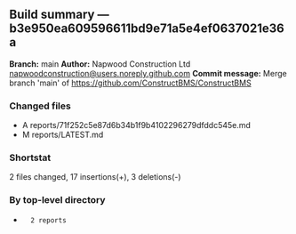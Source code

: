 ## Build summary — b3e950ea609596611bd9e71a5e4ef0637021e36a

**Branch:** main **Author:** Napwood Construction Ltd <napwoodconstruction@users.noreply.github.com>
**Commit message:** Merge branch 'main' of https://github.com/ConstructBMS/ConstructBMS

### Changed files

- A reports/71f252c5e87d6b34b1f9b4102296279dfddc545e.md
- M reports/LATEST.md

### Shortstat

2 files changed, 17 insertions(+), 3 deletions(-)

### By top-level directory

-       2 reports
